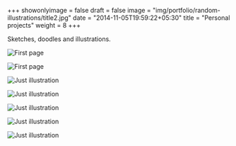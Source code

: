 +++
showonlyimage = false
draft = false
image = "img/portfolio/random-illustrations/title2.jpg"
date = "2014-11-05T19:59:22+05:30"
title = "Personal projects"
weight = 8
+++

Sketches, doodles and illustrations.
<!--more-->

![First page](/img/portfolio/random-illustrations/title2.jpg)

![First page](/img/portfolio/random-illustrations/title1.jpg)

![Just illustration](/img/portfolio/random-illustrations/innovate.jpg)

![Just illustration](/img/portfolio/random-illustrations/akt1.jpg)

![Just illustration](/img/portfolio/random-illustrations/akt2.jpg)

![Just illustration](/img/portfolio/random-illustrations/garlic.jpg)

![Just illustration](/img/portfolio/random-illustrations/marko.jpg)

